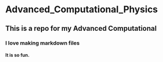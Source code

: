 # Advanced_Computational_Physics
## This is a repo for my Advanced Computational
### I love making markdown files
#### It is so fun.
